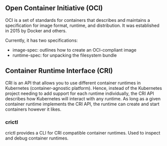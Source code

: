 ## Open Container Initiative (OCI)

OCI is a set of standards for containers that describes and maintains a specification for image format, runtime, and distribution. It was established in 2015 by Docker and others.

Currently, it has two specifications:

- image-spec: outlines how to create an OCI-compliant image
- runtime-spec: for unpacking the filesystem bundle

## Container Runtime Interface (CRI)

CRI is an API that allows you to use different container runtimes in Kubernetes (container-agnostic platform). Hence, instead of the Kubernetes project needing to add support for each runtime individually, the CRI API describes how Kubernetes will interact with any runtime. As long as a given container runtime implements the CRI API, the runtime can create and start containers however it likes.

### crictl

crictl provides a CLI for CRI compatible container runtimes. Used to inspect and debug container runtimes.
